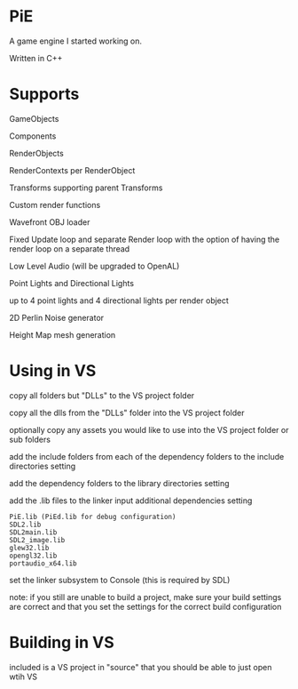 # PiE
A game engine I started working on.

Written in C++

# Supports
GameObjects

Components

RenderObjects

RenderContexts per RenderObject

Transforms supporting parent Transforms

Custom render functions

Wavefront OBJ loader

Fixed Update loop and separate Render loop with the option of having the render loop on a separate thread

Low Level Audio (will be upgraded to OpenAL)

Point Lights and Directional Lights

up to 4 point lights and 4 directional lights per render object

2D Perlin Noise generator

Height Map mesh generation

# Using in VS
copy all folders but "DLLs" to the VS project folder

copy all the dlls from the "DLLs" folder into the VS project folder

optionally copy any assets you would like to use into the VS project folder or sub folders

add the include folders from each of the dependency folders to the include directories setting

add the dependency folders to the library directories setting

add the .lib files to the linker input additional dependencies setting

    PiE.lib (PiEd.lib for debug configuration)
    SDL2.lib
    SDL2main.lib
    SDL2_image.lib
    glew32.lib
    opengl32.lib
    portaudio_x64.lib
    
set the linker subsystem to Console (this is required by SDL)

note: if you still are unable to build a project, make sure your build settings are correct and that you set the settings for the correct build configuration

# Building in VS
included is a VS project in "source" that you should be able to just open wtih VS
